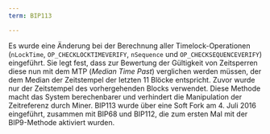 ```yaml
---
term: BIP113

---
```

Es wurde eine Änderung bei der Berechnung aller Timelock-Operationen (`nLockTime`, `OP_CHECKLOCKTIMEVERIFY`, `nSequence` und `OP_CHECKSEQUENCEVERIFY`) eingeführt. Sie legt fest, dass zur Bewertung der Gültigkeit von Zeitsperren diese nun mit dem MTP (*Median Time Past*) verglichen werden müssen, der dem Median der Zeitstempel der letzten 11 Blöcke entspricht. Zuvor wurde nur der Zeitstempel des vorhergehenden Blocks verwendet. Diese Methode macht das System berechenbarer und verhindert die Manipulation der Zeitreferenz durch Miner. BIP113 wurde über eine Soft Fork am 4. Juli 2016 eingeführt, zusammen mit BIP68 und BIP112, die zum ersten Mal mit der BIP9-Methode aktiviert wurden.